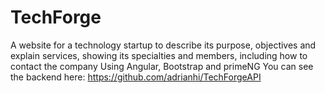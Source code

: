 # TechForge


A website for a technology startup to describe its purpose, objectives and explain services, showing its specialties and members, including how to contact the company
Using Angular, Bootstrap and primeNG
You can see the backend here:  https://github.com/adrianhi/TechForgeAPI
